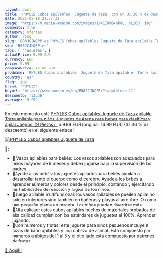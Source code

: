 ```yaml
---
layout: post
title: 'PHYLES Cubos apilables  Juguete de Taza  con un 33.36 % de descuento'
date: 2021-02-18 21:57:32
image: 'https://m.media-amazon.com/images/I/41IWmBxnkdL._SL200_.jpg'
comments: true
category: ofertas
author: ring
slug: 'B08JCJNQPP-es PHYLES Cubos apilables Juguete de Taza apilable Torre...'
sku: 'B08JCJNQPP-es'
tags: [ 'juguetes', ]
actualPrice: 9.99 EUR
currency: EUR
price: 9.99
comparePrice: 14.99 EUR
prodname: 'PHYLES Cubos apilables  Juguete de Taza apilable  Torre apilable para niños  Juguetes de Arena para bebés para clasificar y apilar Juegos（9 Piezas）'
country: 'es'
flag: '🇪🇸'
brand: 'PHYLES'
buyurl: 'https://www.amazon.es/dp/B08JCJNQPP/?tag=tolees-21'
descuento: '33.36'
average: '9.99'
---
```


En este momento está [PHYLES Cubos apilables  Juguete de Taza apilable  Torre apilable para niños  Juguetes de Arena para bebés para clasificar y apilar Juegos（9 Piezas）](https://www.amazon.es/dp/B08JCJNQPP/?tag=tolees-21) a 9.99 EUR (original: 14.99 EUR) (33.36 %  de descuento) en el siguiente enlace!

[![PHYLES Cubos apilables  Juguete de Taza ](https://m.media-amazon.com/images/I/41IWmBxnkdL._SL200_.jpg)](https://www.amazon.es/dp/B08JCJNQPP/?tag=tolees-21)

🔎:

- 🍎 Vasos apilables para bebés: Los vasos apilables son adecuados para niños mayores de 6 meses y deben jugarse bajo la supervisión de los padres.
- 🍊Ayude a los bebés: los juguetes apilados para bebés ayudan a desarrollar tanto el cuerpo como el cerebro. Ayude a los bebés a aprender números y colores desde el principio, contando y ejercitando las habilidades de reacción y lógica de los niños.
- 🍇Juego apilable multifuncional: los vasos apilables se pueden apilar no solo en interiores sino también en bañeras y playas al aire libre. O como una pequeña planta en maceta. Los niños pueden divertirse más.
- 🍒Alta calidad: estos cubos apilables hechos de materiales probados de alta calidad cumplen con los estándares de juguetes al 100%. Aprender jugando.
- 🍑Con números y frutas: este juguete para niños pequeños incluye 8 tazas de baño apilables y una cabeza de animal. Está compuesto por números arábigos del 1 al 8 y el otro lado está compuesto por patrones de frutas.

[🛒 Aquí!!!](https://www.amazon.es/dp/B08JCJNQPP/?tag=tolees-21)
